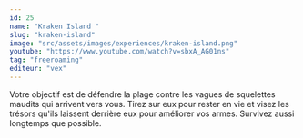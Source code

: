 ```yaml
---
id: 25
name: "Kraken Island "
slug: "kraken-island"
image: "src/assets/images/experiences/kraken-island.png"
youtube: "https://www.youtube.com/watch?v=sbxA_AG01ns"
tag: "freeroaming"
editeur: "vex"
---
```


Votre objectif est de défendre la plage contre les vagues de squelettes maudits qui arrivent vers vous. Tirez sur eux pour rester en vie et visez les trésors qu'ils laissent derrière eux pour améliorer vos armes. Survivez aussi longtemps que possible.
